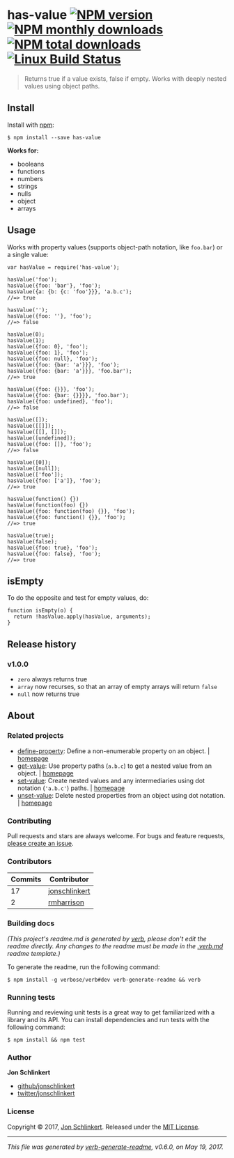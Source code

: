 <h1 id="has-value-%21npm-version-%21npm-monthly-downloads-%21npm-total-downloads-%21linux-build-status">has-value <a href="https://www.npmjs.com/package/has-value"><img src="https://img.shields.io/npm/v/has-value.svg?style=flat" alt="NPM version" /></a> <a href="https://npmjs.org/package/has-value"><img src="https://img.shields.io/npm/dm/has-value.svg?style=flat" alt="NPM monthly downloads" /></a> <a href="https://npmjs.org/package/has-value"><img src="https://img.shields.io/npm/dt/has-value.svg?style=flat" alt="NPM total downloads" /></a> <a href="https://travis-ci.org/jonschlinkert/has-value"><img src="https://img.shields.io/travis/jonschlinkert/has-value.svg?style=flat&amp;label=Travis" alt="Linux Build Status" /></a></h1>

<blockquote>
  <p>Returns true if a value exists, false if empty. Works with deeply nested values using object paths.</p>
</blockquote>

<h2 id="install">Install</h2>

<p>Install with <a href="https://www.npmjs.com/">npm</a>:</p>

<pre><code class="sh">$ npm install --save has-value
</code></pre>

<p><strong>Works for:</strong></p>

<ul>
<li>booleans</li>
<li>functions</li>
<li>numbers</li>
<li>strings</li>
<li>nulls</li>
<li>object</li>
<li>arrays</li>
</ul>

<h2 id="usage">Usage</h2>

<p>Works with property values (supports object-path notation, like <code>foo.bar</code>) or a single value:</p>

<pre><code class="js">var hasValue = require('has-value');

hasValue('foo');
hasValue({foo: 'bar'}, 'foo');
hasValue({a: {b: {c: 'foo'}}}, 'a.b.c');
//=&gt; true

hasValue('');
hasValue({foo: ''}, 'foo');
//=&gt; false

hasValue(0);
hasValue(1);
hasValue({foo: 0}, 'foo');
hasValue({foo: 1}, 'foo');
hasValue({foo: null}, 'foo');
hasValue({foo: {bar: 'a'}}}, 'foo');
hasValue({foo: {bar: 'a'}}}, 'foo.bar');
//=&gt; true

hasValue({foo: {}}}, 'foo');
hasValue({foo: {bar: {}}}}, 'foo.bar');
hasValue({foo: undefined}, 'foo');
//=&gt; false

hasValue([]);
hasValue([[]]);
hasValue([[], []]);
hasValue([undefined]);
hasValue({foo: []}, 'foo');
//=&gt; false

hasValue([0]);
hasValue([null]);
hasValue(['foo']);
hasValue({foo: ['a']}, 'foo');
//=&gt; true

hasValue(function() {})
hasValue(function(foo) {})
hasValue({foo: function(foo) {}}, 'foo'); 
hasValue({foo: function() {}}, 'foo');
//=&gt; true

hasValue(true);
hasValue(false);
hasValue({foo: true}, 'foo');
hasValue({foo: false}, 'foo');
//=&gt; true
</code></pre>

<h2 id="isempty">isEmpty</h2>

<p>To do the opposite and test for empty values, do:</p>

<pre><code class="js">function isEmpty(o) {
  return !hasValue.apply(hasValue, arguments);
}
</code></pre>

<h2 id="release-history">Release history</h2>

<h3 id="v1.0.0">v1.0.0</h3>

<ul>
<li><code>zero</code> always returns true</li>
<li><code>array</code> now recurses, so that an array of empty arrays will return <code>false</code></li>
<li><code>null</code> now returns true</li>
</ul>

<h2 id="about">About</h2>

<h3 id="related-projects">Related projects</h3>

<ul>
<li><a href="https://www.npmjs.com/package/define-property">define-property</a>: Define a non-enumerable property on an object. | <a href="https://github.com/jonschlinkert/define-property" title="Define a non-enumerable property on an object.">homepage</a></li>
<li><a href="https://www.npmjs.com/package/get-value">get-value</a>: Use property paths (<code>a.b.c</code>) to get a nested value from an object. | <a href="https://github.com/jonschlinkert/get-value" title="Use property paths (<code>a.b.c</code>) to get a nested value from an object.">homepage</a></li>
<li><a href="https://www.npmjs.com/package/set-value">set-value</a>: Create nested values and any intermediaries using dot notation (<code>'a.b.c'</code>) paths. | <a href="https://github.com/jonschlinkert/set-value" title="Create nested values and any intermediaries using dot notation (<code>'a.b.c'</code>) paths.">homepage</a></li>
<li><a href="https://www.npmjs.com/package/unset-value">unset-value</a>: Delete nested properties from an object using dot notation. | <a href="https://github.com/jonschlinkert/unset-value" title="Delete nested properties from an object using dot notation.">homepage</a></li>
</ul>

<h3 id="contributing">Contributing</h3>

<p>Pull requests and stars are always welcome. For bugs and feature requests, <a href="../../issues/new">please create an issue</a>.</p>

<h3 id="contributors">Contributors</h3>

<table>
<thead>
<tr>
  <th><strong>Commits</strong></th>
  <th><strong>Contributor</strong></th>
</tr>
</thead>
<tbody>
<tr>
  <td>17</td>
  <td><a href="https://github.com/jonschlinkert">jonschlinkert</a></td>
</tr>
<tr>
  <td>2</td>
  <td><a href="https://github.com/rmharrison">rmharrison</a></td>
</tr>
</tbody>
</table>

<h3 id="building-docs">Building docs</h3>

<p><em>(This project's readme.md is generated by <a href="https://github.com/verbose/verb-generate-readme">verb</a>, please don't edit the readme directly. Any changes to the readme must be made in the <a href=".verb.md">.verb.md</a> readme template.)</em></p>

<p>To generate the readme, run the following command:</p>

<pre><code class="sh">$ npm install -g verbose/verb#dev verb-generate-readme &amp;&amp; verb
</code></pre>

<h3 id="running-tests">Running tests</h3>

<p>Running and reviewing unit tests is a great way to get familiarized with a library and its API. You can install dependencies and run tests with the following command:</p>

<pre><code class="sh">$ npm install &amp;&amp; npm test
</code></pre>

<h3 id="author">Author</h3>

<p><strong>Jon Schlinkert</strong></p>

<ul>
<li><a href="https://github.com/jonschlinkert">github/jonschlinkert</a></li>
<li><a href="https://twitter.com/jonschlinkert">twitter/jonschlinkert</a></li>
</ul>

<h3 id="license">License</h3>

<p>Copyright © 2017, <a href="https://github.com/jonschlinkert">Jon Schlinkert</a>.
Released under the <a href="LICENSE">MIT License</a>.</p>

<hr />

<p><em>This file was generated by <a href="https://github.com/verbose/verb-generate-readme">verb-generate-readme</a>, v0.6.0, on May 19, 2017.</em></p>
